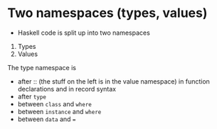 # Two namespaces (types, values)

- Haskell code is split up into two namespaces

1. Types
2. Values

The type namespace is

- after :: (the stuff on the left is in the value namespace) in function
  declarations and in record syntax
- after `type`
- between `class` and `where`
- between `instance` and `where`
- between `data` and `=`
